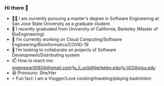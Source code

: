 ### Hi there 👋

- 🧑‍🎓 I am currently pursuing a master's degree in Software Engineering at San Jose State University as a graduate student.
- 📄 I recently graduated from University of California, Berkeley (Master of BioEngineering)
- 🔭 I’m currently working on Cloud Computing/Software Engineering/Bioinformatics/COVID-19
- 👯 I’m looking to collaborate on projects of Software Development/Distributing system
- 📫 How to reach me: greenpearll0804@gmail.com/lu_li_ucb@berkeley.edu/lu.li02@sjsu.edu
- 😄 Pronouns: She/Her
- ⚡ Fun fact: I am a Vlogger/Love cooking/traveling/playing badminton
